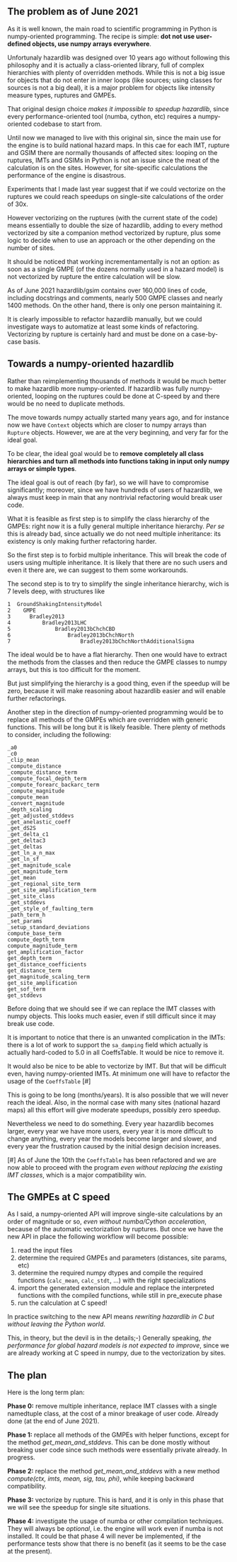The problem as of June 2021
---------------------------

As it is well known, the main road to scientific programming in Python
is numpy-oriented programming. The recipe is simple: **dot not use
user-defined objects, use numpy arrays everywhere**.

Unfortunaly hazardlib was designed over 10 years ago without following
this philosophy and it is actually a class-oriented library, full of
complex hierarchies with plenty of overridden methods. While this is not a big
issue for objects that do not enter in inner loops (like sources;
using classes for sources is not a big deal), it is a major problem
for objects like intensity measure types, ruptures and GMPEs.

That original design choice *makes it impossible to speedup hazardlib*,
since every performance-oriented tool (numba, cython, etc) requires a
numpy-oriented codebase to start from.

Until now we managed to live with this original sin, since the main use
for the engine is to build national hazard maps. In this cae for each IMT,
rupture and GSIM there are normally thousands of affected sites: looping
on the ruptures, IMTs and GSIMs in Python is not an issue since the meat
of the calculation is on the sites. However, for site-specific calculations
the performance of the engine is disastrous.

Experiments that I made last year suggest that if we could vectorize
on the ruptures we could reach speedups on single-site calculations of
the order of 30x.

However vectorizing on the ruptures (with the current state of the
code) means essentially to double the size of hazardlib, adding to
every method vectorized by site a companion method vectorized by
rupture, plus some logic to decide when to use an approach or the
other depending on the number of sites.

It should be noticed that working incrementamentally is not an option:
as soon as a single GMPE (of the dozens normally used in a hazard model)
is not vectorized by rupture the entire calculation will be slow.

As of June 2021 hazardlib/gsim contains over 160,000 lines of code, including
docstrings and comments, nearly 500 GMPE classes and nearly 1400 methods. On
the other hand, there is only one person maintaining it.

It is clearly impossible to refactor hazardlib manually, but we could
investigate ways to automatize at least some kinds of refactoring.
Vectorizing by rupture is certainly hard and must be done on a case-by-case
basis.

Towards a numpy-oriented hazardlib
----------------------------------

Rather than reimplementing thousands of methods it would be much better
to make hazardlib more numpy-oriented. If hazardlib was fully numpy-oriented,
looping on the ruptures could be done at C-speed by and there
would be no need to duplicate methods.

The move towards numpy actually started many years ago, and for
instance now we have `Context` objects which are closer to numpy
arrays than `Rupture` objects. However, we are at the very beginning,
and very far for the ideal goal.

To be clear, the ideal goal would be to **remove completely all class
hierarchies and turn all methods into functions taking in input only
numpy arrays or simple types**.

The ideal goal is out of reach (by far), so we will have to compromise
significantly; moreover, since we have hundreds of users of hazardlib,
we always must keep in main that any nontrivial refactoring would break
user code.

What it is feasible as first step is to simplify the class hierarchy
of the GMPEs: right now it is a fully general multiple inheritance
hierarchy. *Per se* this is already bad, since actually we do not need
multiple inheritance: its existency is only making further refactoring harder.

So the first step is to forbid multiple inheritance. This will break the
code of users using multiple inheritance. It is likely that there
are no such users and even it there are, we can suggest to them some
workarounds.

The second step is to try to simplify the single inheritance hierarchy,
wich is 7 levels deep, with structures like

```
1  GroundShakingIntensityModel
2    GMPE
3      Bradley2013
4          Bradley2013LHC
5              Bradley2013bChchCBD
6                  Bradley2013bChchNorth
7                      Bradley2013bChchNorthAdditionalSigma
```

The ideal would be to have a flat hierarchy. Then one would have
to extract the methods from the classes and then reduce the GMPE classes
to numpy arrays, but this is too difficult for the moment.

But just simplifying the hierarchy is a good thing, even if the speedup
will be zero, because it will make reasoning about hazardlib easier and
will enable further refactorings.

Another step in the direction of numpy-oriented programming would be to
replace all methods of the GMPEs which are overridden with generic
functions. This will be long but it is likely feasible.
There plenty of methods to consider, including the following:

```
_a0
_c0
_clip_mean
_compute_distance
_compute_distance_term
_compute_focal_depth_term
_compute_forearc_backarc_term
_compute_magnitude
_compute_mean
_convert_magnitude
_depth_scaling
_get_adjusted_stddevs
_get_anelastic_coeff
_get_dS2S
_get_delta_c1
_get_deltac3
_get_deltas
_get_ln_a_n_max
_get_ln_sf
_get_magnitude_scale
_get_magnitude_term
_get_mean
_get_regional_site_term
_get_site_amplification_term
_get_site_class
_get_stddevs
_get_style_of_faulting_term
_path_term_h
_set_params
_setup_standard_deviations
compute_base_term
compute_depth_term
compute_magnitude_term
get_amplification_factor
get_depth_term
get_distance_coefficients
get_distance_term
get_magnitude_scaling_term
get_site_amplification
get_sof_term
get_stddevs
```

Before doing that we should see if we can replace the IMT classes with
numpy objects. This looks much easier, even if still difficult since
it may break use code.

It is important to notice that there is an unwanted complication in the IMTs:
there is a lot of work to  support the `sa_damping` field which actually is
actually hard-coded to 5.0 in all CoeffsTable. It would be nice to remove it.

It would also be nice to be able to vectorize by IMT. But that will be difficult
even, having numpy-oriented IMTs. At minimum one will have to refactor the
usage of the `CoeffsTable` [#]

This is going to be long (months/years). It is also possible that we will
never reach the ideal. Also, in the normal case with many sites (national
hazard maps) all this effort will give moderate speedups, possibly zero
speedup.

Nevertheless we need to do something. Every year hazardlib becomes
larger, every year we have more users, every year it is more difficult
to change anything, every year the models become larger and slower,
and every year the frustration caused by the initial design decision
increases.

[#] As of June the 10th the `CoeffsTable` has been refactored and we are
now able to proceed with the program *even without replacing the
existing IMT classes*, which is a major compatibility win.

The GMPEs at C speed
--------------------

As I said, a numpy-oriented API will improve single-site calculations
by an order of magnitude or so, *even without numba/Cython acceleration*,
because of the automatic vectorization by ruptures. But once we have the
new API in place the following workflow will become possible:

1. read the input files
2. determine the required GMPEs and parameters (distances, site params, etc)
3. determine the required numpy dtypes and compile the required functions
   (`calc_mean`, `calc_stdt`, ...) with the right specializations
4. import the generated extension module and replace the interpreted
   functions with the compiled functions, while still in pre_execute phase
5. run the calculation at C speed!

In practice switching to the new API means *rewriting hazardlib in C
but without leaving the Python world*.

This, in theory, but the devil is in the details;-) Generally speaking, *the
performance for global hazard models is not expected to improve*, since we
are already working at C speed in numpy, due to the vectorization by sites.

The plan
---------------------

Here is the long term plan:

**Phase 0:** remove multiple inheritance, replace IMT classes with a
single namedtuple class, at the cost of a minor breakage of user
code. Already done (at the end of June 2021).

**Phase 1:** replace all methods of the GMPEs with helper functions,
except for the method *get_mean_and_stddevs*. This can be done mostly
without breaking user code since such methods were essentially
private already. In progress.

**Phase 2:** replace the method *get_mean_and_stddevs* with a new method
*compute(ctx, imts, mean, sig, tau, phi)*, while keeping backward
compatibility.

**Phase 3:** vectorize by rupture. This is hard, and it is only in this phase
that we will see the speedup for single site situations.

**Phase 4:** investigate the usage of numba or other compilation
techniques.  They will always be *optional*, i.e. the engine will work
even if numba is not installed. It could be that phase 4 will never be
implemented, if the performance tests show that there is no benefit
(as it seems to be the case at the present).
